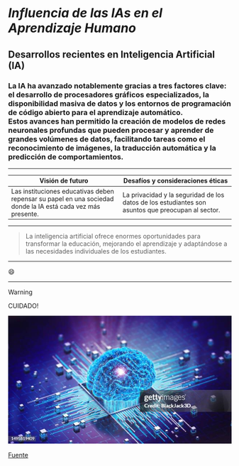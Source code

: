 # *Influencia de las IAs en el Aprendizaje Humano*

## Desarrollos recientes en Inteligencia Artificial (IA)
 
### La IA ha avanzado notablemente gracias a tres factores clave: el desarrollo de procesadores gráficos especializados, la disponibilidad masiva de datos y los entornos de programación de código abierto para el aprendizaje automático.<br/>Estos avances han permitido la creación de modelos de redes neuronales profundas que pueden procesar y aprender de grandes volúmenes de datos, facilitando tareas como el reconocimiento de imágenes, la traducción automática y la predicción de comportamientos.



---
| Visión de futuro  | Desafíos y consideraciones éticas|
| ------------- | ------------- |
| Las instituciones educativas deben repensar su papel en una sociedad donde la IA está cada vez más presente.  | La privacidad y la seguridad de los datos de los estudiantes son asuntos que preocupan al sector. |

---


> La inteligencia artificial ofrece enormes oportunidades para transformar la educación, mejorando el aprendizaje y adaptándose a las necesidades individuales de los estudiantes.

---
:smile:

---

> [!WARNING]
> CUIDADO!

![IAs](imagen/IAs.jpg)

[Fuente](https://megaprofe.es/impacto-de-la-inteligencia-artificial-en-el-aprendizaje/?)





